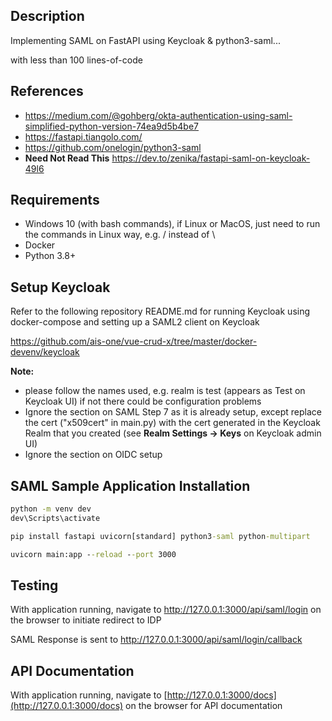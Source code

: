 ## Description

Implementing SAML on FastAPI using Keycloak & python3-saml...

with less than 100 lines-of-code

## References

- https://medium.com/@gohberg/okta-authentication-using-saml-simplified-python-version-74ea9d5b4be7
- https://fastapi.tiangolo.com/
- https://github.com/onelogin/python3-saml
- **Need Not Read This** https://dev.to/zenika/fastapi-saml-on-keycloak-49l6

## Requirements
- Windows 10 (with bash commands), if Linux or MacOS, just need to run the commands in Linux way, e.g. / instead of \\
- Docker
- Python 3.8+

## Setup Keycloak

Refer to the following repository README.md for running Keycloak using docker-compose and setting up a SAML2 client on Keycloak

https://github.com/ais-one/vue-crud-x/tree/master/docker-devenv/keycloak

**Note:**
- please follow the names used, e.g. realm is test (appears as Test on Keycloak UI) if not there could be configuration problems
- Ignore the section on SAML Step 7 as it is already setup, except replace the cert ("x509cert" in main.py) with the cert generated in the Keycloak Realm that you created (see **Realm Settings -> Keys** on Keycloak admin UI)
- Ignore the section on OIDC setup

## SAML Sample Application Installation
```cmd
python -m venv dev
dev\Scripts\activate

pip install fastapi uvicorn[standard] python3-saml python-multipart

uvicorn main:app --reload --port 3000
```

## Testing

With application running, navigate to http://127.0.0.1:3000/api/saml/login on the browser to initiate redirect to IDP

SAML Response is sent to http://127.0.0.1:3000/api/saml/login/callback

## API Documentation

With application running, navigate to [http://127.0.0.1:3000/docs](http://127.0.0.1:3000/docs) on the browser for API documentation
